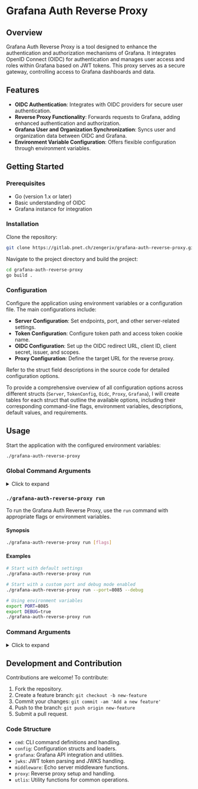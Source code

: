 
# Grafana Auth Reverse Proxy

## Overview
Grafana Auth Reverse Proxy is a tool designed to enhance the authentication and authorization mechanisms of Grafana. It integrates OpenID Connect (OIDC) for authentication and manages user access and roles within Grafana based on JWT tokens. This proxy serves as a secure gateway, controlling access to Grafana dashboards and data.

## Features
- **OIDC Authentication**: Integrates with OIDC providers for secure user authentication.
- **Reverse Proxy Functionality**: Forwards requests to Grafana, adding enhanced authentication and authorization.
- **Grafana User and Organization Synchronization**: Syncs user and organization data between OIDC and Grafana.
- **Environment Variable Configuration**: Offers flexible configuration through environment variables.

## Getting Started

### Prerequisites
- Go (version 1.x or later)
- Basic understanding of OIDC
- Grafana instance for integration

### Installation
Clone the repository:
```bash
git clone https://gitlab.pnet.ch/zengeriv/grafana-auth-reverse-proxy.git
```
Navigate to the project directory and build the project:
```bash
cd grafana-auth-reverse-proxy
go build .
```

### Configuration
Configure the application using environment variables or a configuration file. The main configurations include:

- **Server Configuration**: Set endpoints, port, and other server-related settings.
- **Token Configuration**: Configure token path and access token cookie name.
- **OIDC Configuration**: Set up the OIDC redirect URL, client ID, client secret, issuer, and scopes.
- **Proxy Configuration**: Define the target URL for the reverse proxy.

Refer to the struct field descriptions in the source code for detailed configuration options.

To provide a comprehensive overview of all configuration options across different structs (`Server`, `TokenConfig`, `Oidc`, `Proxy`, `Grafana`), I will create tables for each struct that outline the available options, including their corresponding command-line flags, environment variables, descriptions, default values, and requirements.


## Usage
Start the application with the configured environment variables:
```bash
./grafana-auth-reverse-proxy
```

### Global Command Arguments
<details> 
<summary>Click to expand</summary>

| Command Line Flag | Environment Variable | Description | Default Value | Required |
| ----------------- | -------------------- | ----------- | ------------- | -------- |
| (No direct flag for `Run`) | (No direct ENV for `Run`) | Start the Grafana Auth Reverse Proxy server with the specified configurations. | (Not applicable) | No |
| --debug | GLOBALS_DEBUG | Set debug log level. | `false` | No |
| --version | GLOBALS_VERSION | Show version information and exit. | (Not applicable) | No |

</details>

### `./grafana-auth-reverse-proxy run`

To run the Grafana Auth Reverse Proxy, use the `run` command with appropriate flags or environment variables.

#### Synopsis

```sh
./grafana-auth-reverse-proxy run [flags]
```

#### Examples

```sh
# Start with default settings
./grafana-auth-reverse-proxy run

# Start with a custom port and debug mode enabled
./grafana-auth-reverse-proxy run --port=8085 --debug

# Using environment variables
export PORT=8085
export DEBUG=true
./grafana-auth-reverse-proxy run
```

### Command Arguments

<details>
<summary>Click to expand</summary>

#### Server Struct

| Command Line Flag | Environment Variable     | Description | Default Value | Required |
| ----------------- |--------------------------| ----------- | ------------- | -------- |
| --callback-endpoint | SERVER_CALLBACK_ENDPOINT | Endpoint for OIDC callback. | `/callback` | No |
| --auth-endpoint | SERVER_AUTH_ENDPOINT            | Endpoint for initiating authentication. | `/auth` | No |
| --port | SERVER_PORT                     | The port on which the server listens. | `8082` | No |
| --secure | SERVER_SECURE                   | Flag to enable secure cookies. | `true` | No |
| --root-url | SERVER_ROOT_URL                 | The root URL of the server. | `http://e1-zengeriv-alsu001:8082/` | No |
| --sleep-before-redirect | SERVER_SLEEP_BEFORE_REDIRECT    | Delay before redirecting after authentication. | `1` (second) | No |

#### TokenConfig Struct

| Command Line Flag | Environment Variable | Description | Default Value | Required |
| ----------------- | -------------------- | ----------- | ------------- | -------- |
| --token-path | TOKEN_CONFIG_TOKEN_PATH | Path to the token in the authentication response. | `id_token` | No |
| --access-token-cookie-name | TOKEN_CONFIG_ACCESS_TOKEN_COOKIE_NAME | Name of the cookie to store the access token. | `x-access-token` | No |

#### Oidc Struct

| Command Line Flag | Environment Variable | Description | Default Value | Required |
| ----------------- | -------------------- | ----------- | ------------- | -------- |
| --redirect-url | OIDC_REDIRECT_URL | URL to redirect after successful OIDC authentication. | `http://localhost:8082/callback` | No |
| --client-id | OIDC_CLIENT_ID | Client ID for OIDC provider. | `grafana` | No |
| --client-secret | OIDC_CLIENT_SECRET | Client Secret for OIDC provider. | `Z7J9KjZUI1LiUDMKKrNCLuewY7DWgDsU` | Yes |
| --issuer | OIDC_ISSUER | URL of the OIDC issuer. | `http://e1-zengeriv-alsu001:8080/realms/master` | No |
| --scopes | OIDC_SCOPES | Scopes requested from OIDC provider. | `openid,email,roles,profile` | No |
| --jwks-url | OIDC_JWKS_URL | URL to the JWKS endpoint for token validation. | `http://e1-zengeriv-alsu001.pnet.ch:8080/realms/master/protocol/openid-connect/certs` | No |

#### Proxy Struct

| Command Line Flag | Environment Variable | Description | Default Value | Required |
| ----------------- | -------------------- | ----------- | ------------- | -------- |
| --target | PROXY_TARGET | Target URL for the reverse proxy. | `http://e1-zengeriv-alsu001:8081/` | No |

#### Grafana Struct

| Command Line Flag | Environment Variable | Description | Default Value | Required |
| ----------------- | -------------------- | ----------- | ------------- | -------- |
| --admin-user | PROXY_ADMIN_USER | Admin username for Grafana. | `admin` | No |
| --org-attribute-path | PROXY_ORG_ATTRIBUTE_PATH | Path to the organization attribute in the token. | `groups` | No |
| --mapping-config-file | PROXY_MAPPING_CONFIG_FILE | Path to the organization mapping configuration file. | `./testdata/mapping.yml` | No |
| --role-attribute-path | PROXY_ROLE_ATTRIBUTE_PATH | JMESPath expression for role extraction from token. | `contains(groups[*], 'auth.strong') && 'Admin' || 'Editor' || 'Viewer'` | No |
| --sync-login-or-email-claim-attribute | PROXY_SYNC_LOGIN_OR_EMAIL_CLAIM_ATTRIBUTE | Claim attribute for syncing login or email. | `preferred_username` | No |
| --sync-email-claim-attribute | PROXY_SYNC_EMAIL_CLAIM_ATTRIBUTE | Claim attribute for syncing email. | `email` | No |
| --sync-name-claim-attribute | PROXY_SYNC_NAME_CLAIM_ATTRIBUTE | Claim attribute for syncing name. | `name` | No |
| --header-name-login-or-email | PROXY_HEADER_NAME_LOGIN_OR_EMAIL | Header name for passing login or email. | `X-WEBAUTH-USER` | No |
| --header-name-name | PROXY_HEADER_NAME_NAME | Header name for passing the user's name. | `X-WEBAUTH-NAME` | No |
| --header-name-email | PROXY_HEADER_NAME_EMAIL | Header name for passing the user's email. | `X-WEBAUTH-EMAIL` | No |
| --header-name-role | PROXY_HEADER_NAME_ROLE | Header name for passing the user's role.|

</details>

## Development and Contribution
Contributions are welcome! To contribute:
1. Fork the repository.
2. Create a feature branch: `git checkout -b new-feature`
3. Commit your changes: `git commit -am 'Add a new feature'`
4. Push to the branch: `git push origin new-feature`
5. Submit a pull request.

### Code Structure
- `cmd`: CLI command definitions and handling.
- `config`: Configuration structs and loaders.
- `grafana`: Grafana API integration and utilities.
- `jwks`: JWT token parsing and JWKS handling.
- `middleware`: Echo server middleware functions.
- `proxy`: Reverse proxy setup and handling.
- `utlis`: Utility functions for common operations.

